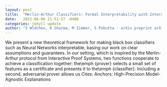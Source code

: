 ```yaml
---
layout: post
title:  "Merlin-Arthur Classifiers: Formal Interpretability with Interactive Black Boxes"
date:   2022-06-06 21:51:57 -0400
categories: jekyll update
author: "S Wldchen, K Sharma, M Zimmer, S Pokutta - arXiv preprint arXiv:2206.00759, 2022"
---
```

We present a new theoretical framework for making black box classifiers such as Neural Networks interpretable, basing our work on clear assumptions and guarantees. In our setting, which is inspired by the Merlin-Arthur protocol from Interactive Proof Systems, two functions cooperate to achieve a classification together: the\emph {prover} selects a small set of features as a certificate and presents it to the\emph {classifier}. Including a second, adversarial prover allows us 
Cites: Anchors: High-Precision Model-Agnostic Explanations